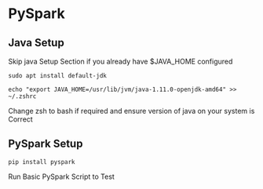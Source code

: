 # PySpark

## Java Setup

Skip java Setup Section if you already have $JAVA_HOME configured

```
sudo apt install default-jdk
```

```
echo "export JAVA_HOME=/usr/lib/jvm/java-1.11.0-openjdk-amd64" >> ~/.zshrc
```
Change zsh to bash if required and ensure version of java on your system is Correct

## PySpark Setup

```
pip install pyspark
```

Run Basic PySpark Script to Test

